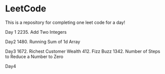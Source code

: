 # LeetCode

This is a repository for completing one leet code for a day!

Day 1
2235. Add Two Integers

Day2
1480. Running Sum of 1d Array

Day3
1672. Richest Customer Wealth
412. Fizz Buzz
1342. Number of Steps to Reduce a Number to Zero

Day4
